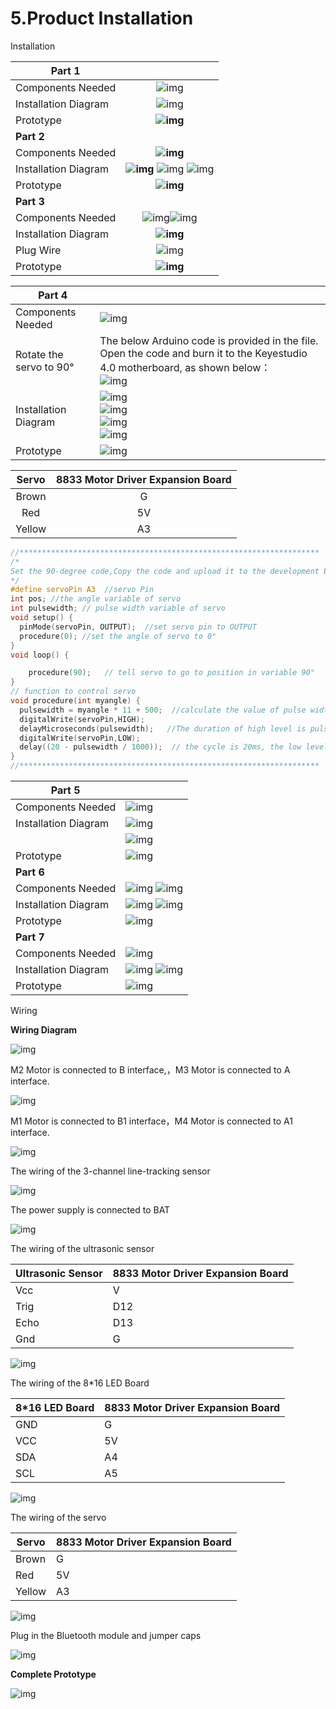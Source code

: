 # 5.Product Installation

Installation

| **Part 1**           |                                                              |
| -------------------- | :----------------------------------------------------------: |
| Components Needed    | ![img](file:///C:\Users\ADMINI~1\AppData\Local\Temp\ksohtml4300\wps146.jpg) |
| Installation Diagram | ![img](file:///C:\Users\ADMINI~1\AppData\Local\Temp\ksohtml4300\wps147.jpg) |
| Prototype            | **![img](file:///C:\Users\ADMINI~1\AppData\Local\Temp\ksohtml4300\wps148.jpg)** |
| **Part 2**           |                                                              |
| Components Needed    | **![img](file:///C:\Users\ADMINI~1\AppData\Local\Temp\ksohtml4300\wps149.jpg)** |
| Installation Diagram | **![img](file:///C:\Users\ADMINI~1\AppData\Local\Temp\ksohtml4300\wps150.jpg)** ![img](file:///C:\Users\ADMINI~1\AppData\Local\Temp\ksohtml4300\wps151.jpg) ![img](file:///C:\Users\ADMINI~1\AppData\Local\Temp\ksohtml4300\wps152.png) |
| Prototype            | **![img](file:///C:\Users\ADMINI~1\AppData\Local\Temp\ksohtml4300\wps153.png)** |
| **Part 3**           |                                                              |
| Components Needed    | ![img](file:///C:\Users\ADMINI~1\AppData\Local\Temp\ksohtml4300\wps154.jpg)![img](file:///C:\Users\ADMINI~1\AppData\Local\Temp\ksohtml4300\wps155.png) |
| Installation Diagram | **![img](file:///C:\Users\ADMINI~1\AppData\Local\Temp\ksohtml4300\wps156.jpg)** |
| Plug Wire            | ![img](file:///C:\Users\ADMINI~1\AppData\Local\Temp\ksohtml4300\wps157.png) |
| Prototype            | **![img](file:///C:\Users\ADMINI~1\AppData\Local\Temp\ksohtml4300\wps158.jpg)** |

| **Part 4**              |                                                              |
| ----------------------- | ------------------------------------------------------------ |
| Components Needed       | ![img](media/wps160.jpg)                                     |
| Rotate the servo to 90° | The below Arduino code is provided in the file. Open the code and burn it to the Keyestudio 4.0 motherboard, as shown below：<br />![img](media/wps161.jpg) |
| Installation Diagram    | ![img](media/wps162.jpg)<br />![img](media/wps164.jpg)<br />![img](media/wps165.jpg)<br />![img](media/wps166.jpg) |
| Prototype               | ![img](media/wps167.jpg)                                     |

| Servo  | 8833 Motor Driver Expansion Board |
| :----: | :-------------------------------: |
| Brown  |                 G                 |
|  Red   |                5V                 |
| Yellow |                A3                 |

```c
//*******************************************************************
/*
Set the 90-degree code,Copy the code and upload it to the development board. The steering gear connected to port A3 will rotate to 90 °
*/
#define servoPin A3  //servo Pin
int pos; //the angle variable of servo
int pulsewidth; // pulse width variable of servo
void setup() {
  pinMode(servoPin, OUTPUT);  //set servo pin to OUTPUT
  procedure(0); //set the angle of servo to 0°
}
void loop() {

    procedure(90);   // tell servo to go to position in variable 90°
}
// function to control servo
void procedure(int myangle) {
  pulsewidth = myangle * 11 + 500;  //calculate the value of pulse width
  digitalWrite(servoPin,HIGH);
  delayMicroseconds(pulsewidth);   //The duration of high level is pulse width
  digitalWrite(servoPin,LOW);
  delay((20 - pulsewidth / 1000));  // the cycle is 20ms, the low level last for the rest of time
}
//*******************************************************************
```

| Part 5               |                                                              |
| -------------------- | ------------------------------------------------------------ |
| Components Needed    | ![img](file:///C:\Users\ADMINI~1\AppData\Local\Temp\ksohtml4300\wps168.jpg) |
| Installation Diagram | ![img](file:///C:\Users\ADMINI~1\AppData\Local\Temp\ksohtml4300\wps169.jpg) |
|                      | ![img](file:///C:\Users\ADMINI~1\AppData\Local\Temp\ksohtml4300\wps170.jpg) |
| Prototype            | ![img](file:///C:\Users\ADMINI~1\AppData\Local\Temp\ksohtml4300\wps171.jpg) |
| **Part 6**           |                                                              |
| Components Needed    | ![img](file:///C:\Users\ADMINI~1\AppData\Local\Temp\ksohtml4300\wps172.jpg)          ![img](file:///C:\Users\ADMINI~1\AppData\Local\Temp\ksohtml4300\wps173.jpg) |
| Installation Diagram | ![img](file:///C:\Users\ADMINI~1\AppData\Local\Temp\ksohtml4300\wps174.jpg) ![img](file:///C:\Users\ADMINI~1\AppData\Local\Temp\ksohtml4300\wps175.jpg) |
| Prototype            | ![img](file:///C:\Users\ADMINI~1\AppData\Local\Temp\ksohtml4300\wps176.jpg) |
| **Part 7**           |                                                              |
| Components Needed    | ![img](file:///C:\Users\ADMINI~1\AppData\Local\Temp\ksohtml4300\wps177.jpg) |
| Installation Diagram | ![img](file:///C:\Users\ADMINI~1\AppData\Local\Temp\ksohtml4300\wps178.jpg) ![img](file:///C:\Users\ADMINI~1\AppData\Local\Temp\ksohtml4300\wps179.jpg) |
| Prototype            | ![img](file:///C:\Users\ADMINI~1\AppData\Local\Temp\ksohtml4300\wps180.jpg) |



Wiring

**Wiring Diagram**

![img](media/wps181.jpg)

M2 Motor is connected to B interface,，M3 Motor is connected to A interface.

![img](media/wps182.jpg)

M1 Motor is connected to B1 interface，M4 Motor is connected to A1 interface.

![img](media/wps183.jpg)

The wiring of the 3-channel line-tracking sensor

![img](media/wps184.jpg)

The power supply is connected to BAT

![img](media/wps185.jpg)

The wiring of the ultrasonic sensor

| Ultrasonic Sensor | 8833 Motor Driver Expansion Board |
| ----------------- | --------------------------------- |
| Vcc               | V                                 |
| Trig              | D12                               |
| Echo              | D13                               |
| Gnd               | G                                 |

![img](media/wps188.jpg)

The wiring of the 8*16 LED Board

| 8*16 LED Board | 8833 Motor Driver Expansion Board |
| -------------- | --------------------------------- |
| GND            | G                                 |
| VCC            | 5V                                |
| SDA            | A4                                |
| SCL            | A5                                |

![img](media/wps190.jpg)

The wiring of the servo

| Servo  | 8833 Motor Driver Expansion Board |
| ------ | --------------------------------- |
| Brown  | G                                 |
| Red    | 5V                                |
| Yellow | A3                                |

![img](media/wps191.jpg)

Plug in the Bluetooth module and jumper caps

![img](media/wps192.jpg)

**Complete Prototype**

![img](media/wps193.jpg)







